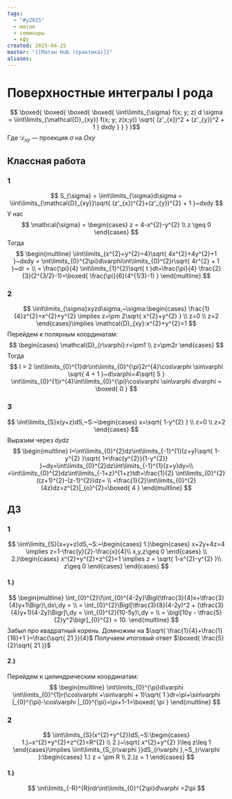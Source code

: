```yaml
---
tags:
  - "#y2025"
  - матан
  - семинары
  - кфу
created: 2025-04-25
master: "[[Матан Hub (практика)]]"
aliases: 
---
```


# Поверхностные интегралы I рода
$$
\boxed{ \boxed{ \boxed{ \boxed{ \iint\limits_{\sigma} f(x; y; z) d \sigma = \iint\limits_{\mathcal{D}_{xy}} f(x; y; z(x;y)) \sqrt{ (z'_{x})^2 + (z'_{y})^2 + 1 } dxdy  }
 } } }$$
Где $\mathcal{D}_{xy}$ — проекция $\sigma$ на $Oxy$

## Классная работа
### 1
$$
S_{\sigma} = \iint\limits_{\sigma}d\sigma = \iint\limits_{\mathcal{D}_{xy}}\sqrt{ (z'_{x})^{2}+(z'_{y})^{2} + 1 }~dxdy
$$
У нас 
$$
\mathcal{\sigma} = \begin{cases}
z = 4-x^{2}-y^{2} \\
z \geq 0
\end{cases}
$$
Тогда
$$
\begin{multline}
\iint\limits_{x^{2}+y^{2}=4}\sqrt{ 4x^{2}+4y^{2}+1 }~dxdy = \int\limits_{0}^{2\pi}d\varphi\int\limits_{0}^{2}r\sqrt{ 4r^{2} + 1 }~dr = \\
= \frac{\pi}{4} \int\limits_{1}^{2}\sqrt{ t }dt=\frac{\pi}{4} \frac{2}{3}(2^{3/2}-1)=\boxed{ \frac{\pi}{6}(4^{1/3}-1) }
\end{multline}
$$

### 2
$$
\iint\limits_{\sigma}xyzd\sigma,~\sigma:\begin{cases}
\frac{1}{4}z^{2}=x^{2}+y^{2} \implies  z=\pm 2\sqrt{ x^{2}+y^{2} } \\
z=0 \\
z=2
\end{cases}\implies \mathcal{D}_{xy}:x^{2}+y^{2}=1
$$
Перейдем к полярным координатам:
$$
\begin{cases}
\mathcal{D}_{r\varphi}:r=\pm1 \\
z=\pm2r
\end{cases}
$$
Тогда 
$$
I = 2 \int\limits_{0}^{1}dr\int\limits_{0}^{\pi}2r^{4}\cos\varphi \sin\varphi \sqrt{ 4 + 1 }~d\varphi=4\sqrt{ 5 } \int\limits_{0}^{1}r^{4}\int\limits_{0}^{\pi}\cos\varphi \sin\varphi d\varphi = \boxed{ 0 }
$$

### 3
$$
\iint\limits_{S}x(y+z)dS,~S:~\begin{cases}
x=\sqrt{ 1-y^{2} } \\
z=0 \\
z=2
\end{cases}
$$
Выразим через $dydz$
$$
\begin{multline}
I=\int\limits_{0}^{2}dz\int\limits_{-1}^{1}(z+y)\sqrt{ 1-y^{2} }\sqrt{ 1+\frac{y^{2}}{1-y^{2}} }~dy=\int\limits_{0}^{2}dz\int\limits_{-1}^{1}(z+y)dy=\\
=\int\limits_{0}^{2}dz\int\limits_{-1+z}^{1+z}tdt=\frac{1}{2} \int\limits_{0}^{2}((z+1)^{2}-(z-1)^{2})dz= \\
=\frac{1}{2}\int\limits_{0}^{2}(4z)dz=z^{2}|_{o}^{2}=\boxed{ 4 }
\end{multline}
$$

## ДЗ
### 1
$$
\iint\limits_{S}(x+y+z)dS,~S:~\begin{cases}
1.)\begin{cases}
x+2y+4z=4 \implies z=1-\frac{y}{2}-\frac{x}{4}\\
x,y,z\geq 0
\end{cases} \\
2.)\begin{cases}
x^{2}+y^{2}+z^{2}=1 \implies z = \sqrt{ 1-x^{2}-y^{2} }\\
z\geq 0
\end{cases}
\end{cases}
$$

#### 1.)
$$
\begin{multline}
\int_{0}^{2}\!\int_{0}^{4-2y}\Bigl(\tfrac{3}{4}x+\tfrac{3}{4}y+1\Bigr)\,dx\,dy
= \\
= \int_{0}^{2}\Bigl[\tfrac{3}{8}(4-2y)^2 + (\tfrac{3}{4}y+1)(4-2y)\Bigr]\,dy
= \int_{0}^{2}(10-5y)\,dy
= \\
= \bigl[10y - \tfrac{5}{2}y^2\bigr]_{0}^{2}
= 10.
\end{multline}
$$
Забыл про квадратный корень. Домножим на $\sqrt{ \frac{1}{4}+\frac{1}{16}+1 }=\frac{\sqrt{ 21 }}{4}$
Получаем итоговый ответ $\boxed{ \frac{5}{2}\sqrt{ 21  }}$

#### 2.)
Перейдем к цилиндрическим координатам:
$$
\begin{multline}
\int\limits_{0}^{\pi}d\varphi \int\limits_{0}^{1}r(\cos\varphi +\sin\varphi + 1)\sqrt{ 1 }dr=\pi+\sin\varphi |_{0}^{\pi}-\cos\varphi |_{0}^{\pi}=\pi+1-1=\boxed{ \pi }
\end{multline}
$$

### 2
$$
\iint\limits_{S}(x^{2}+y^{2})dS,~S:\begin{cases}
1.)~x^{2}+y^{2}+z^{2}=R^{2} \\
2.)~\sqrt{ x^{2}+y^{2} }\leq z\leq 1
\end{cases}\implies \iint\limits_{S_{r\varphi }}dS_{r\varphi },~S_{r\varphi }:\begin{cases}  
1.) z = \pm R \\
2.)z = 1
\end{cases}
$$
#### 1.)
$$
\int\limits_{-R}^{R}rdr\int\limits_{0}^{2\pi}d\varphi =2\pi
$$